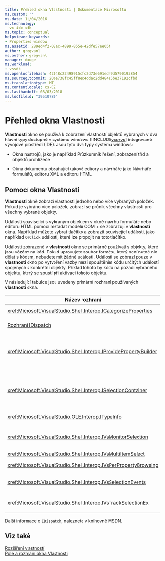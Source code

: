 ```yaml
---
title: Přehled okna Vlastnosti | Dokumentace Microsoftu
ms.custom: ''
ms.date: 11/04/2016
ms.technology:
- vs-ide-sdk
ms.topic: conceptual
helpviewer_keywords:
- Properties window
ms.assetid: 289ed4f2-02ac-4899-855e-42dfe57ee05f
author: gregvanl
ms.author: gregvanl
manager: douge
ms.workload:
- vssdk
ms.openlocfilehash: 42048c22498915cfc2d73e691ed49d5790193854
ms.sourcegitcommit: 206e738fc45ff8ec4ddac2dd484e5be37192cfbd
ms.translationtype: MT
ms.contentlocale: cs-CZ
ms.lasthandoff: 08/03/2018
ms.locfileid: "39510780"
---
```

# <a name="properties-window-overview"></a>Přehled okna Vlastnosti
**Vlastnosti** okno se používá k zobrazení vlastností objektů vybraných v dva hlavní typy dostupné v systému windows [!INCLUDE[vsprvs](../../code-quality/includes/vsprvs_md.md)] integrované vývojové prostředí (IDE). Jsou tyto dva typy systému windows:  
  
-   Okna nástrojů, jako je například Průzkumník řešení, zobrazení tříd a objektů prohlížeče  
  
-   Okna dokumentu obsahující takové editory a návrháře jako Návrháře formulářů, editoru XML a editoru HTML  
  
## <a name="using-the-properties-window"></a>Pomocí okna Vlastnosti  
 **Vlastnosti** okně zobrazí vlastnosti jednoho nebo více vybraných položek. Pokud je vybráno více položek, zobrazí se průnik všechny vlastnosti pro všechny vybrané objekty.  
  
 Události související s vybraným objektem v okně návrhu formuláře nebo editoru HTML pomocí metadat modelu COM + se zobrazují v **vlastnosti** okna. Například můžete vybrat tlačítko a zobrazit související události, jako například `OnClick` události, které lze propojit na toto tlačítko.  
  
 Události zobrazené v **vlastnosti** okno se primárně používají s objekty, které jsou vázány na kód. Pokud upravujete soubor formátu, který není nutné nic dělat s kódem, nebudete mít žádné události. Události se zobrazí pouze v **vlastnosti** okno po vytvoření vazby mezi spouštěním kódu určitých událostí spojených s konkrétní objekty. Příklad tohoto by kódu na pozadí vybraného objektu, který se spustí při aktivaci tohoto objektu.  
  
 V následující tabulce jsou uvedeny primární rozhraní používaných **vlastnosti** okna.  
  
|Název rozhraní|Popis|  
|--------------------|-----------------|  
|<xref:Microsoft.VisualStudio.Shell.Interop.ICategorizeProperties>|Obsahuje seznam kategorií, které mají **vlastnosti** okno a jednotlivých vlastností se mapuje na kategorie.|  
|[Rozhraní IDispatch](/previous-versions/windows/desktop/api/oaidl/nn-oaidl-idispatch)|Poskytuje metody a vlastnosti programovací nástroje a další aplikace, které podporují automatizaci objektu.|  
|<xref:Microsoft.VisualStudio.Shell.Interop.IProvidePropertyBuilder>|Obsahuje tlačítko se třemi tečkami (...) tlačítka volá *tvůrci* , který otevře modální dialogové okno windows implementované samotného objektu. Použít, pokud hodnota není snadno zadaný uživatelem v textovém poli. Například se může použít k otevření barvu ovládacího prvku pro výběr, který určuje hodnotu RGB za vás.|  
|<xref:Microsoft.VisualStudio.Shell.Interop.ISelectionContainer>|Poskytuje přístup k objektům, které používá k aktualizaci informací zobrazených v **vlastnosti** okna. <xref:Microsoft.VisualStudio.Shell.Interop.ISelectionContainer> je implementováno rozšíření VSPackages pro každé okno, které obsahuje volitelný objekty s souvisejících vlastností, který se má zobrazit.|  
|<xref:Microsoft.VisualStudio.OLE.Interop.ITypeInfo>|Poskytuje informace o typu objektu, jako jsou metody rozhraní a pole struktury.|  
|<xref:Microsoft.VisualStudio.Shell.Interop.IVsMonitorSelection>|Umožňuje rozšíření VSPackages, na které přijde upozornění výběr události a k načtení informací o aktuálním hierarchie projektu, položky, hodnota elementu a kontextu uživatelského rozhraní příkazového.|  
|<xref:Microsoft.VisualStudio.Shell.Interop.IVsMultiItemSelect>|Poskytuje prostředí, které nabízí přístup k více výběrů.|  
|<xref:Microsoft.VisualStudio.Shell.Interop.IVsPerPropertyBrowsing>|Používá k poskytování lokalizované názvy na některé vlastnosti zobrazené **vlastnosti** okna.|  
|<xref:Microsoft.VisualStudio.Shell.Interop.IVsSelectionEvents>|Upozorní registrovaných rozšíření VSPackages na změny aktuálního výběru, hodnota elementu nebo příkaz kontextu uživatelského rozhraní.|  
|<xref:Microsoft.VisualStudio.Shell.Interop.IVsTrackSelectionEx>|Upozorní prostředí, které ke změně aktuálního výběru a poskytuje přístup k informacím o hierarchii a položky týkající se nový výběr.|  
  
 Další informace o `IDispatch`, naleznete v knihovně MSDN.  
  
## <a name="see-also"></a>Viz také  
 [Rozšíření vlastností](../../extensibility/internals/extending-properties.md)   
 [Pole a rozhraní okna Vlastnosti](../../extensibility/internals/properties-window-fields-and-interfaces.md)